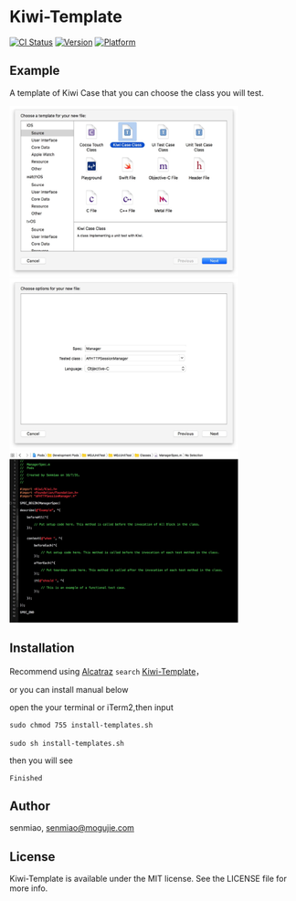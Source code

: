 # Kiwi-Template

[![CI Status](http://img.shields.io/travis/senmiao/Kiwi-Template.svg?style=flat)](https://travis-ci.org/senmiao/MGJUnitTest)
[![Version](https://img.shields.io/cocoapods/v/Kiwi-Template.svg?style=flat)](http://cocoapods.org/pods/MGJUnitTest)
[![Platform](https://img.shields.io/cocoapods/p/Kiwi-Template.svg?style=flat)](http://cocoapods.org/pods/MGJUnitTest)

## Example

A template of Kiwi Case that you can choose the class you will test.

<img src="https://github.com/Bupterambition/Kiwi-Template/blob/master/pic1.png?raw=true" width = "400" height = "300" alt="Kiwi" />

<img src="https://github.com/Bupterambition/Kiwi-Template/blob/master/pic2.png?raw=true?raw=true" width = "400" height = "300" alt="Kiwi" />

<img src="https://github.com/Bupterambition/Kiwi-Template/blob/master/pic3.png?raw=true" width = "400" height = "300" alt="Kiwi" />



## Installation
Recommend using [Alcatraz](https://github.com/alcatraz/Alcatraz) `search` [Kiwi-Template](https://github.com/Bupterambition/Kiwi-Template)，

or you can install manual below



open the your terminal or iTerm2,then input

```
sudo chmod 755 install-templates.sh

sudo sh install-templates.sh 
```
then you will see

```
Finished

```
## Author

senmiao, senmiao@mogujie.com

## License

Kiwi-Template is available under the MIT license. See the LICENSE file for more info.
